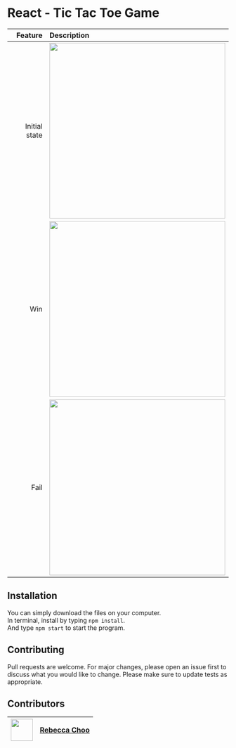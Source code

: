 # React - Tic Tac Toe Game
 

| Feature | Description |
| -----: | :----------- |
|  Initial state | <img src="https://github.com/rebeccachoo/react-tictactoe/blob/main/normal.png?raw=true"  width="400">|
|  Win | <img src="https://github.com/rebeccachoo/react-tictactoe/blob/main/win.png?raw=true"  width="400">|
|  Fail | <img src="https://github.com/rebeccachoo/react-tictactoe/blob/main/fail.png?raw=true"  width="400">|

## Installation

You can simply download the files on your computer. <br />
In terminal, install by typing `npm install`.  <br /> 
And type `npm start` to start the program.

## Contributing

Pull requests are welcome. For major changes, please open an issue first to discuss what you would like to change.
Please make sure to update tests as appropriate. 


##  Contributors

|  <img src="https://avatars.githubusercontent.com/u/254729?s=460&u=58ed23724180265db677357b4133d4ef970d6407&v=4" width="50" height="50" /> |<a href="https://github.com/rebeccachoo" target="_blank">Rebecca Choo</a>| 
| ----------- | ----------- |
